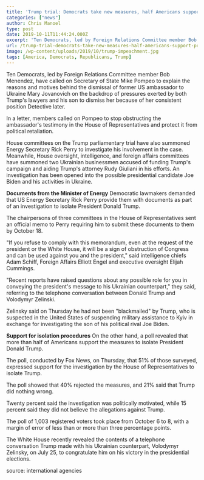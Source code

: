 ```yaml
---
title: 'Trump trial: Democrats take new measures, half Americans support president impeachment'
categories: ["news"]
author: Chris Manoel
type: post
date: 2019-10-11T11:44:24.000Z
excerpt: 'Ten Democrats, led by Foreign Relations Committee member Bob Menendez, have called on Secretary of State Mike Pompeo to explain the reasons and motives behind the dismissal of former US ambassador to Ukraine Mary Jovanovich'
url: /trump-trial-democrats-take-new-measures-half-americans-support-president-impeachment/
image: /wp-content/uploads/2019/10/trump-impeachment.jpg
tags: [America, Democrats, Republicans, Trump]
---
```


Ten Democrats, led by Foreign Relations Committee member Bob Menendez, have called on Secretary of State Mike Pompeo to explain the reasons and motives behind the dismissal of former US ambassador to Ukraine Mary Jovanovich on the backdrop of pressures exerted by both Trump's lawyers and his son to dismiss her because of her consistent position Detective later.

In a letter, members called on Pompeo to stop obstructing the ambassador's testimony in the House of Representatives and protect it from political retaliation.

House committees on the Trump parliamentary trial have also summoned Energy Secretary Rick Perry to investigate his involvement in the case. Meanwhile, House oversight, intelligence, and foreign affairs committees have summoned two Ukrainian businessmen accused of funding Trump's campaign and aiding Trump's attorney Rudy Giuliani in his efforts. An investigation has been opened into the possible presidential candidate Joe Biden and his activities in Ukraine.

**Documents from the Minister of Energy** Democratic lawmakers demanded that US Energy Secretary Rick Perry provide them with documents as part of an investigation to isolate President Donald Trump.

The chairpersons of three committees in the House of Representatives sent an official memo to Perry requiring him to submit these documents to them by October 18.

"If you refuse to comply with this memorandum, even at the request of the president or the White House, it will be a sign of obstruction of Congress and can be used against you and the president," said intelligence chiefs Adam Schiff, Foreign Affairs Elliott Engel and executive oversight Elijah Cummings.

"Recent reports have raised questions about any possible role for you in conveying the president's message to his Ukrainian counterpart," they said, referring to the telephone conversation between Donald Trump and Volodymyr Zelinski.

Zelinsky said on Thursday he had not been "blackmailed" by Trump, who is suspected in the United States of suspending military assistance to Kyiv in exchange for investigating the son of his political rival Joe Biden.

**Support for isolation procedures** On the other hand, a poll revealed that more than half of Americans support the measures to isolate President Donald Trump.

The poll, conducted by Fox News, on Thursday, that 51% of those surveyed, expressed support for the investigation by the House of Representatives to isolate Trump.

The poll showed that 40% rejected the measures, and 21% said that Trump did nothing wrong.

Twenty percent said the investigation was politically motivated, while 15 percent said they did not believe the allegations against Trump.

The poll of 1,003 registered voters took place from October 6 to 8, with a margin of error of less than or more than three percentage points.

The White House recently revealed the contents of a telephone conversation Trump made with his Ukrainian counterpart, Volodymyr Zelinsky, on July 25, to congratulate him on his victory in the presidential elections.

source: international agencies
